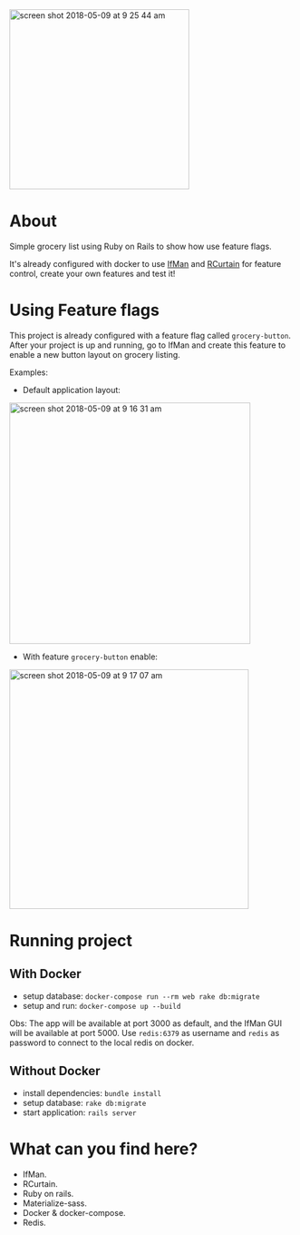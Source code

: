 <img width="317" alt="screen shot 2018-05-09 at 9 25 44 am" src="https://user-images.githubusercontent.com/4305837/39814511-011baf22-536b-11e8-9932-6d6c034cd9a7.png">

# About

Simple grocery list using Ruby on Rails to show how use feature flags.

It's already configured with docker to use [IfMan](github.com/moip/ifman) and [RCurtain](github.com/moip/rcurtain) for feature control, create your own features and test it!

# Using Feature flags

This project is already configured with a feature flag called `grocery-button`. After your project is up and running, go to IfMan and create this feature to enable a new button layout on grocery listing.

Examples:

- Default application layout:

<img width="425" alt="screen shot 2018-05-09 at 9 16 31 am" src="https://user-images.githubusercontent.com/4305837/39814198-c97683d6-5369-11e8-9c5f-e910f9a9e2ac.png">

- With feature `grocery-button` enable:

<img width="422" alt="screen shot 2018-05-09 at 9 17 07 am" src="https://user-images.githubusercontent.com/4305837/39814201-cc5825f0-5369-11e8-8e05-cdc732b1b374.png">

# Running project

## With Docker

- setup database: `docker-compose run --rm web rake db:migrate`
- setup and run: `docker-compose up --build`

Obs: The app will be available at port 3000 as default, and the IfMan GUI will be available at port 5000. Use `redis:6379` as username and `redis` as password to connect to the local redis on docker.

## Without Docker

- install dependencies: `bundle install`
- setup database: `rake db:migrate`
- start application: `rails server`

# What can you find here?

- IfMan.
- RCurtain.
- Ruby on rails.
- Materialize-sass.
- Docker & docker-compose.
- Redis.
